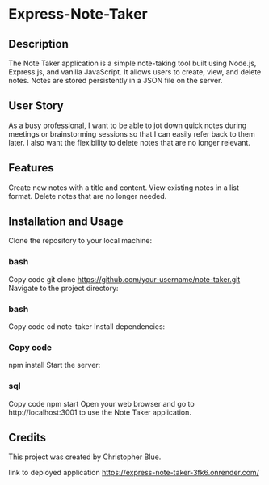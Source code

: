# Express-Note-Taker

## Description
The Note Taker application is a simple note-taking tool built using Node.js, Express.js, and vanilla JavaScript. It allows users to create, view, and delete notes. Notes are stored persistently in a JSON file on the server.

## User Story
As a busy professional, I want to be able to jot down quick notes during meetings or brainstorming sessions so that I can easily refer back to them later. I also want the flexibility to delete notes that are no longer relevant.

## Features
Create new notes with a title and content.
View existing notes in a list format.
Delete notes that are no longer needed.

## Installation and Usage
Clone the repository to your local machine:
### bash
Copy code
git clone https://github.com/your-username/note-taker.git
Navigate to the project directory:
### bash
Copy code
cd note-taker
Install dependencies:
### Copy code
npm install
Start the server:
### sql
Copy code
npm start
Open your web browser and go to http://localhost:3001 to use the Note Taker application.

## Credits
This project was created by Christopher Blue.

link to deployed application
https://express-note-taker-3fk6.onrender.com/
